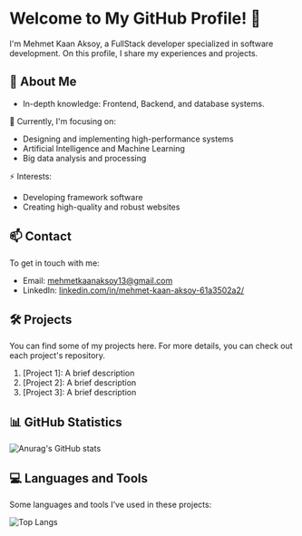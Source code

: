 # Welcome to My GitHub Profile! 👋

I'm Mehmet Kaan Aksoy, a FullStack developer specialized in software development. On this profile, I share my experiences and projects.

## 🚀 About Me

- In-depth knowledge: Frontend, Backend, and database systems.

🌱 Currently, I'm focusing on:

- Designing and implementing high-performance systems
- Artificial Intelligence and Machine Learning
- Big data analysis and processing

⚡ Interests:

- Developing framework software
- Creating high-quality and robust websites

## 📫 Contact

To get in touch with me:

- Email: mehmetkaanaksoy13@gmail.com
- LinkedIn: [linkedin.com/in/mehmet-kaan-aksoy-61a3502a2/](https://www.linkedin.com/in/mehmet-kaan-aksoy-61a3502a2/)

## 🛠️ Projects

You can find some of my projects here. For more details, you can check out each project's repository.

1. [Project 1]: A brief description
2. [Project 2]: A brief description
3. [Project 3]: A brief description

## 📊 GitHub Statistics

![Anurag's GitHub stats](https://github-readme-stats.vercel.app/api?username=anurag&show_icons=true)

## 💻 Languages and Tools

Some languages and tools I've used in these projects:

![Top Langs](https://github-readme-stats.vercel.app/api/top-langs/?username=mehmetkaanaks13&hide_progress=true)
